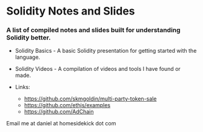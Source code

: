 # Solidity Notes and Slides
### A list of compiled notes and slides built for understanding Solidity better.

* Solidity Basics - A basic Solidity presentation for getting started with the language.
* Solidity Videos - A compilation of videos and tools I have found or made. 


* Links:
	* https://github.com/skmgoldin/multi-party-token-sale
	* https://github.com/ethjs/examples
	* https://github.com/AdChain


Email me at daniel at homesidekick dot com
